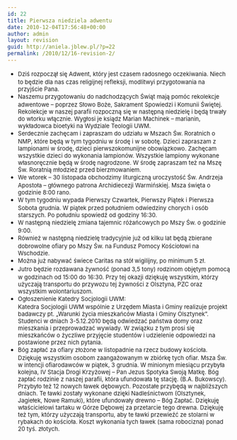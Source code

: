 ```yaml
---
id: 22
title: Pierwsza niedziela adwentu
date: 2010-12-04T17:56:48+00:00
author: admin
layout: revision
guid: http://aniela.jblew.pl/?p=22
permalink: /2010/12/16-revision-2/
---
```

  * <span style="font-size: small;"><span style="line-height: 19px;">Dziś rozpoczął się Adwent, który jest czasem radosnego oczekiwania. Niech to będzie dla nas czas religijnej refleksji, modlitwyi przygotowania na przyjście Pana.</span></span>
  * <span style="font-size: small;"><span style="line-height: 19px;">Naszemu przygotowaniu do nadchodzących Świąt mają pomóc rekolekcje adwentowe &#8211; poprzez Słowo Boże, Sakrament Spowiedzi i Komunii Świętej. Rekolekcje w naszej parafii rozpoczną się w następną niedzielę i będą trwały do wtorku włącznie. Wygłosi je ksiądz Marian Machinek &#8211; marianin, wykładowca bioetyki na Wydziale Teologii UWM.</span></span>
  * <span style="font-size: small;"><span style="line-height: 19px;">Serdecznie zachęcam i zapraszam do udziału w Mszach Św. Roratnich o NMP, które będą w tym tygodniu w środę i w sobotę. Dzieci zapraszam z lampionami w środę, dzieci pierwszokomunijne obowiązkowo. Zachęcam wszystkie dzieci do wykonania lampionów. Wszystkie lampiony wykonane własnoręcznie będą w środę nagrodzone. W środę zapraszam też na Mszę Św. Roratnią młodzież przed bierzmowaniem.</span></span>
  * <span style="font-size: small;"><span style="line-height: 19px;">We wtorek &#8211; 30 listopada obchodzimy liturgiczną uroczystość Św. Andrzeja Apostoła &#8211; głównego patrona Archidiecezji Warmińskiej. Msza święta o godzinie 8:00 rano.</span></span>
  * <span style="font-size: small;"><span style="line-height: 19px;">W tym tygodniu wypada Pierwszy Czwartek, Pierwszy Piątek i Pierwsza Sobota grudnia. W piątek przed południem odwiedziny chorych i osób starszych. Po południu spowiedź od godziny 16:30.</span></span>
  * <span style="font-size: small;"><span style="line-height: 19px;">W następną niedzielę zmiana tajemnic różańcowych po Mszy Św. o godzinie 9:00.</span></span>
  * <span style="font-size: small;"><span style="line-height: 19px;">Również w następną niedzielę tradycyjnie już od kilku lat będą zbierane dobrowolne ofiary po Mszy Św. na Fundusz Pomocy Kościołowi na Wschodzie.</span></span>
  * <span style="font-size: small;"><span style="line-height: 19px;">Można już nabywać świece Caritas na stół wigilijny, po minimum 5 zł.</span></span>
  * <span style="font-size: small;"><span style="line-height: 19px;">Jutro będzie rozdawana żywność (ponad 3,5 tony) rodzinom objętym pomocą w godzinach od 15:00 do 16:30. Przy tej okazji dziękuję wszystkim, którzy użyczają transportu do przywozu tej żywności z Olsztyna, PZC oraz wszystkim wolontariuszom.</span></span>
  * <span style="font-size: small;"><span style="line-height: 19px;">Ogłoszenienie Katedry Socjologii UWM:<br /> Katedra Socjologii UWM wspólnie z Urzędem Miasta i Gminy realizuje projekt badawczy pt. &#8222;Warunki życia mieszkańców Miasta i Gminy Olsztynek&#8221;. Studenci w dniach 3-5.12.2010 będą odwiedzać państwa domy oraz mieszkania i przeprowadzać wywiady. W związku z tym prosi się mieszkańców o życzliwe przyjęcie studentów i udzielenie odpowiedzi na postawione przez nich pytania.</span></span>
  * <span style="font-size: small;"><span style="line-height: 19px;">Bóg zapłać za ofiary złożone w listopadnie na rzecz budowy kościoła. Dziękuję wszystkim osobom zaangażowanym w zbiórkę tych ofiar. Msza Św. w intencji ofiarodawców w piątek, 3 grudnia. W minionym miesiącu przybyła kolejna, IV Stacja Drogi Krzyżowej &#8211; Pan Jezus Spotyka Swoją Matkę. Bóg zapłać rodzinie z naszej parafii, która ufundowała tę stację. (B.A. Bukowscy). Przybyło też 12 nowych ławek dębowych. Pozostałe przybędą w najbliższych dniach. Te ławki zostały wykonane dzięki Nadleśnictwom (Olsztynek, Jagiełek, Nowe Ramuki), które ufundowały drewno &#8211; Bóg Zapłać. Dziękuję właścicielowi tartaku w Górze Dębowej za przetarcie tego drewna. Dziękuję też tym, którzy użyczają transportu, aby te ławki przewieźć ze stolarni w rybakach do kościoła. Koszt wykonania tych ławek (sama robocizna) ponad 20 tyś. złotych.</span></span>